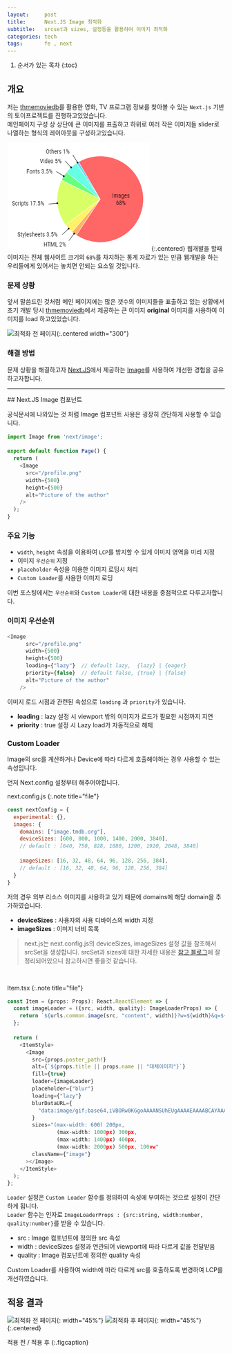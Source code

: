 ```yaml
---
layout:     post
title:      Next.JS Image 최적화
subtitle:   srcset과 sizes, 설정등을 활용하여 이미지 최적화
categories: tech
tags:       fe , next
---
```


1. 순서가 있는 목차
{:toc}

## 개요
저는 [thmemoviedb]를 활용한 영화, TV 프로그램 정보를 찾아볼 수 있는 `Next.js` 기반의 
토이프로젝트를 진행하고있었습니다.<br/>
메인페이지 구성 상 상단에 큰 이미지를 표출하고 하위로 여러 작은 이미지들 slider로 나열하는 형식의 레이아웃을 구성하고있습니다.<br/>


![이미지 용량 통계](/assets/img/posts/tech/fe/20230517/image_statistics.png)
{:.centered}
웹개발을 할때 이미지는 전체 웹사이트 크기의 `68%`를 차지하는 통계 자료가 있는 만큼 웹개발을 하는 우리들에게 있어서는 놓치면 안되는 요소일 것입니다.
### 문제 상황

앞서 말씀드린 것처럼 메인 페이지에는 많은 갯수의 이미지들을 표출하고 있는 상황에서 초기 개발 당시 [thmemoviedb]에서 제공하는
큰 이미지 **original** 이미지를 사용하여 이미지를 load 하고있었습니다.

![최적화 전 페이지](/assets/img/posts/tech/fe/20230517/image_previous.gif){:.centered width="300"}
### 해결 방법

문제 상황을 해결하고자 [Next.JS]에서 제공하는 [Image]를 사용하여 개선한 경험을 공유하고자합니다.
<hr/>
## Next.JS Image 컴포넌트


공식문서에 나와있는 것 처럼 Image 컴포넌트 사용은 굉장히 간단하게 사용할 수 있습니다.
```javascript
import Image from 'next/image';
 
export default function Page() {
  return (
    <Image
      src="/profile.png"
      width={500}
      height={500}
      alt="Picture of the author"
    />
  );
}
```

### 주요 기능
- `width`, `height` 속성을 이용하여 `LCP`를 방지할 수 있게 이미지 영역을 미리 지정
- 이미지 `우선순위` 지정
- `placeholder` 속성을 이용한 이미지 로딩시 처리
- `Custom Loader`를 사용한 이미지 로딩

이번 포스팅에서는 `우선순위`와 `Custom Loader`에 대한 내용을 중점적으로 다루고자합니다.

### 이미지 우선순위
```javascript
<Image
      src="/profile.png"
      width={500}
      height={500}
      loading={"lazy"}  // default lazy,  {lazy} | {eager}
      priority={false}  // default false, {true} | {false}
      alt="Picture of the author"
    />
```

이미지 로드 시점과 관련된 속성으로 `loading` 과 `priority`가 있습니다.
- **loading** : lazy 설정 시 viewport 밖의 이미지가 로드가 필요한 시점까지 지연  
- **priority** : true 설정 시 Lazy load가 자동적으로 해제

### Custom Loader
Image의 src를 계산하거나 Device에 따라 다르게 호출해야하는 경우 사용할 수 있는 속성입니다.

먼저 Next.config 설정부터 해주어야합니다.

next.config.js
{:.note title="file"}

```javascript
const nextConfig = {
  experimental: {},
  images: {
    domains: ["image.tmdb.org"],
    deviceSizes: [600, 800, 1000, 1400, 2000, 3840],
    // default : [640, 750, 828, 1080, 1200, 1920, 2048, 3840]
    
    imageSizes: [16, 32, 48, 64, 96, 128, 256, 384],
    // default : [16, 32, 48, 64, 96, 128, 256, 384]
  }
}
```
저의 경우 외부 리소스 이미지를 사용하고 있기 때문에 domains에 해당 domain을 추가하였습니다.

- **deviceSizes** : 사용자의 사용 디바이스의 width 지정
- **imageSizes** : 이미지 너비 목록
> next.js는 next.config.js의 deviceSizes, imageSizes 설정 값을 참조해서 srcSet을 생성합니다.
> srcSet과 sizes에 대한 자세한 내용은 [참고 블로그]에 잘 정리되어있으니 참고하시면 좋을것 같습니다.

<br/>

Item.tsx
{:.note title="file"}

```typescript
const Item = (props: Props): React.ReactElement => {
  const imageLoader = ({src, width, quality}: ImageLoaderProps) => {
    return `${urls.common.image(src, "content", width)}?w=${width}&q=${quality || 75}`;
  };

  return (
    <ItemStyle>
      <Image
        src={props.poster_path!}
        alt={`${props.title || props.name || "대체이미지"}`}
        fill={true}
        loader={imageLoader}
        placeholder={"blur"}
        loading={"lazy"}
        blurDataURL={
          "data:image/gif;base64,iVBORw0KGgoAAAANSUhEUgAAAAEAAAABCAYAAAAfFcSJAAAADUlEQVR42mOsaWm5AQAFZgJe6m0qkAAAAABJRU5ErkJggg=="
        }
        sizes="(max-width: 600) 200px,
                (max-width: 1000px) 300px,
                (max-width: 1400px) 400px,
                (max-width: 2000px) 500px, 100vw"
        className={"image"}
      ></Image>
    </ItemStyle>
  );
};
```
`Loader` 설정은 `Custom Loader` 함수를 정의하여 속성에 부여하는 것으로 설정이 간단하게 됩니다.<br/>
`Loader` 함수는 인자로 `ImageLoaderProps : {src:string, width:number, quality:number}`를 받을 수 있습니다.
- src : Image 컴포넌트에 정의한 src 속성
- width : deviceSizes 설정과 연관되어 viewport에 따라 다르게 값을 전달받음
- quality : Image 컴포넌트에 정의한 quality 속성

Custom Loader를 사용하여 width에 따라 다르게 src를 호출하도록 변경하여 LCP를 개선하였습니다.

## 적용 결과

![최적화 전 페이지](/assets/img/posts/tech/fe/20230517/image_previous.gif){: width="45%"}
![최적화 후 페이지](/assets/img/posts/tech/fe/20230517/image_next.gif){: width="45%"}
{:.centered}

적용 전 / 적용 후
{:.figcaption}


<!-- Links -->
[thmemoviedb]: https://www.themoviedb.org
[Image]: https://nextjs.org/docs/app/api-reference/components/image
[Next.JS]: https://nextjs.org
[참고 블로그]: https://heropy.blog/2019/06/16/html-img-srcset-and-sizes/ 

